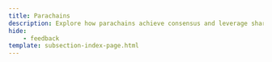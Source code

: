 ```yaml
---
title: Parachains
description: Explore how parachains achieve consensus and leverage shared security through Polkadot’s relay chain and validators within the network’s architecture.
hide: 
    - feedback
template: subsection-index-page.html
---
```

